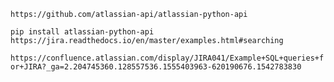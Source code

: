 `https://github.com/atlassian-api/atlassian-python-api`

`pip install atlassian-python-api`
`https://jira.readthedocs.io/en/master/examples.html#searching`

`https://confluence.atlassian.com/display/JIRA041/Example+SQL+queries+for+JIRA?_ga=2.204745360.128557536.1555403963-620190676.1542783830`
